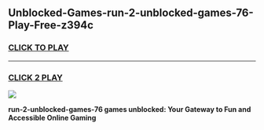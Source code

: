 
## Unblocked-Games-run-2-unblocked-games-76-Play-Free-z394c
<h3>
<a href="https://premium76.site?title=run-2-unblocked-games-76&ref=15A">CLICK TO PLAY</a></h3>
<hr>

<h3>
<a href="https://premium76.site?title=run-2-unblocked-games-76&ref=15A">CLICK 2 PLAY</a>
  
</h3>

<a href="https://premium76.site?title=run-2-unblocked-games-76&ref=15A"><img src="https://clearcache.store/games.png"></a>


**run-2-unblocked-games-76 games unblocked: Your Gateway to Fun and Accessible Online Gaming**
